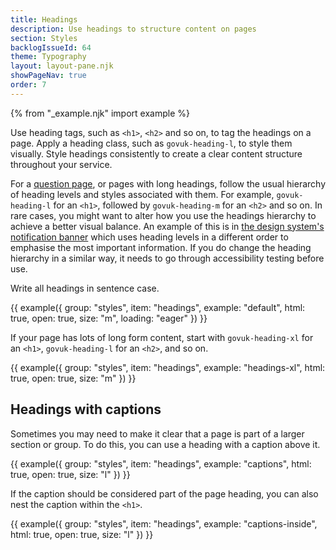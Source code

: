 ```yaml
---
title: Headings
description: Use headings to structure content on pages
section: Styles
backlogIssueId: 64
theme: Typography
layout: layout-pane.njk
showPageNav: true
order: 7
---
```


{% from "_example.njk" import example %}

Use heading tags, such as `<h1>`, `<h2>` and so on, to tag the headings on a page. Apply a heading class, such as `govuk-heading-l`, to style them visually. Style headings consistently to create a clear content structure throughout your service.

For a [question page](/patterns/question-pages/), or pages with long headings, follow the usual hierarchy of heading levels and styles associated with them. For example, `govuk-heading-l` for an `<h1>`, followed by `govuk-heading-m` for an `<h2>` and so on. In rare cases, you might want to alter how you use the headings hierarchy to achieve a better visual balance. An example of this is in [the design system's notification banner](https://design-system.service.gov.uk/components/notification-banner/success/) which uses heading levels in a different order to emphasise the most important information. If you do change the heading hierarchy in a similar way, it needs to go through accessibility testing before use.

Write all headings in sentence case.

{{ example({ group: "styles", item: "headings", example: "default", html: true, open: true, size: "m", loading: "eager" }) }}

If your page has lots of long form content, start with `govuk-heading-xl` for an `<h1>`, `govuk-heading-l` for an `<h2>`, and so on.

{{ example({ group: "styles", item: "headings", example: "headings-xl", html: true, open: true, size: "m" }) }}

## Headings with captions

Sometimes you may need to make it clear that a page is part of a larger section or group. To do this, you can use a heading with a caption above it.

{{ example({ group: "styles", item: "headings", example: "captions", html: true, open: true, size: "l" }) }}

If the caption should be considered part of the page heading, you can also nest the caption within the `<h1>`.

{{ example({ group: "styles", item: "headings", example: "captions-inside", html: true, open: true, size: "l" }) }}